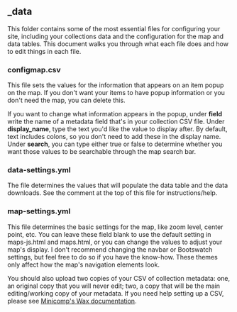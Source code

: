 ## _data
This folder contains some of the most essential files for configuring your site, including your collections data and the configuration for the map and data tables. This document walks you through what each file does and how to edit things in each file.

### configmap.csv
This file sets the values for the information that appears on an item popup on the map. If you don't want your items to have popup information or you don't need the map, you can delete this.

If you want to change what information appears in the popup, under **field** write the name of a metadata field that's in your collection CSV file. Under **display_name**, type the text you'd like the value to display after. By default, text includes colons, so you don't need to add these in the display name. Under **search**, you can type either true or false to determine whether you want those values to be searchable through the map search bar.

### data-settings.yml
The file determines the values that will populate the data table and the data downloads. See the comment at the top of this file for instructions/help.

### map-settings.yml
This file determines the basic settings for the map, like zoom level, center point, etc. You can leave these field blank to use the default setting in maps-js.html and maps.html, or you can change the values to adjust your map's display. I don't recommend changing the navbar or Bootswatch settings, but feel free to do so if you have the know-how. These themes only affect how the map's navigation elements look.

You should also upload two copies of your CSV of collection metadata: one, an original copy that you will never edit; two, a copy that will be the main editing/working copy of your metadata. If you need help setting up a CSV, please see [Minicomp's Wax documentation](https://minicomp.github.io/wiki/wax/preparing-your-collection-data/metadata/).

